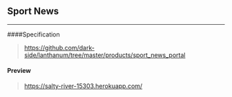 ## Sport News

---
####Specification
>https://github.com/dark-side/lanthanum/tree/master/products/sport_news_portal

#### Preview 
> https://salty-river-15303.herokuapp.com/